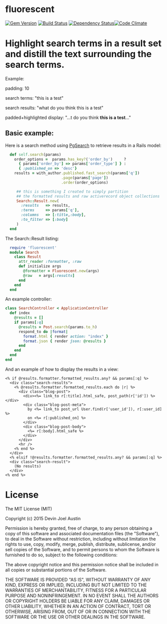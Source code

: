 fluorescent
===========
[![Gem Version](https://badge.fury.io/rb/fluorescent.svg)](http://badge.fury.io/rb/fluorescent) [![Build Status](https://travis-ci.org/dhoss/fluorescent.svg?branch=master)](https://travis-ci.org/dhoss/fluorescent) [![Dependency Status](https://gemnasium.com/dhoss/fluorescent.svg)](https://gemnasium.com/dhoss/fluorescent)[![Code Climate](https://codeclimate.com/github/dhoss/fluorescent/badges/gpa.svg)](https://codeclimate.com/github/dhoss/fluorescent)

# Highlight search terms in a result set and distill the text surrounding the search terms.

Example:

   padding: 10

   search terms: "this is a test"

   search results: "what do you think this is a test"

   padded+highlighted display: "...t do you think **this is a test**..." 


## Basic example:

Here is a search method using [PgSearch](https://github.com/Casecommons/pg_search) to retrieve results in a Rails model:

```ruby
  def self.search(params)
    order_options =  params.has_key?('order_by')     ?
      { params['order_by'] => params['order_type'] } :
      { :published_on => 'desc'}
    results = with_author.published.fast_search(params['q'])
                         .page(params['page'])
                         .order(order_options)

     ## this is something I created to simply partition
     ## the formatted results and raw activerecord object collections
     Search::Result.new(
       :results   => results,
       :terms     => params['q'],
       :columns   => [:title,:body],
       :to_filter => [:body]
     )
  end
```

The Search::Result listing:

```ruby
  require 'fluorescent'
  module Search
    class Result
      attr_reader :formatter, :raw
      def initialize args
        @formatter = Fluorescent.new(args)
        @raw   = args[:results]
      end
    end
  end
```

An example controller:
```ruby
class SearchController < ApplicationController
  def index
    @results = []
    if params[:q]
      @results = Post.search(params.to_h)
      respond_to do |format|
        format.html { render action: "index" }
        format.json { render json: @results }
      end
    end
  end
end
```

And an example of how to display the results in a view:

```html+erb
<% if @results.formatter.formatted_results.any? && params[:q] %>
  <div class="search-results">
    <% @results.formatter.formatted_results.each do |r| %>
      <div class="blog-post">
        <div><%= link_to r[:title].html_safe, post_path(r['id']) %></div>
        <div class="blog-post-meta">
          by <%= link_to post_url User.find(r['user_id']), r[:user_id] %>
          on <%= r[:published_on] %>
        </div>
        <div class="blog-post-body">
          <%= r[:body].html_safe %>
        </div>
      </div>
      <hr />
    <% end %>
  </div>
  <% elsif !@results.formatter.formatted_results.any? && params[:q] %>
  <div class="search-result">
    (No results)
  </div>
<% end %>
```

License
=======
The MIT License (MIT)

Copyright (c) 2015 Devin Joel Austin

Permission is hereby granted, free of charge, to any person obtaining a copy
of this software and associated documentation files (the "Software"), to deal
in the Software without restriction, including without limitation the rights
to use, copy, modify, merge, publish, distribute, sublicense, and/or sell
copies of the Software, and to permit persons to whom the Software is
furnished to do so, subject to the following conditions:

The above copyright notice and this permission notice shall be included in all
copies or substantial portions of the Software.

THE SOFTWARE IS PROVIDED "AS IS", WITHOUT WARRANTY OF ANY KIND, EXPRESS OR
IMPLIED, INCLUDING BUT NOT LIMITED TO THE WARRANTIES OF MERCHANTABILITY,
FITNESS FOR A PARTICULAR PURPOSE AND NONINFRINGEMENT. IN NO EVENT SHALL THE
AUTHORS OR COPYRIGHT HOLDERS BE LIABLE FOR ANY CLAIM, DAMAGES OR OTHER
LIABILITY, WHETHER IN AN ACTION OF CONTRACT, TORT OR OTHERWISE, ARISING FROM,
OUT OF OR IN CONNECTION WITH THE SOFTWARE OR THE USE OR OTHER DEALINGS IN THE
SOFTWARE.
 
